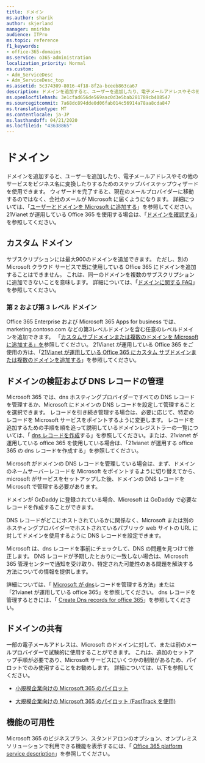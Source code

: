 ```yaml
---
title: ドメイン
ms.author: sharik
author: skjerland
manager: mnirkhe
audience: ITPro
ms.topic: reference
f1_keywords:
- office-365-domains
ms.service: o365-administration
localization_priority: Normal
ms.custom:
- Adm_ServiceDesc
- Adm_ServiceDesc_top
ms.assetid: 5c374309-8016-4f18-8f2a-bceeb863ca67
description: ドメインを追加すると、ユーザーを追加したり、電子メールアドレスやその他のサービスをビジネス名に変換したりするためのステップバイステップウィザードを使用できます。 ウィザードを完了すると、現在のメールプロバイダーに移動するのではなく、会社のメールが Microsoft に届くようになります。 詳細については、「ユーザーとドメインを Microsoft に追加する」を参照してください。 21Vianet が運用している Office 365 を使用する場合は、「ドメインを確認する」を参照してください。
ms.openlocfilehash: 3e1cfad656de569aac0d3e5bab281789cb408547
ms.sourcegitcommit: 7a68dc894dde0d06fab014c56914a78aa8cda847
ms.translationtype: MT
ms.contentlocale: ja-JP
ms.lasthandoff: 04/21/2020
ms.locfileid: "43638865"
---
```

# <a name="domains"></a>ドメイン

ドメインを追加すると、ユーザーを追加したり、電子メールアドレスやその他のサービスをビジネス名に変換したりするためのステップバイステップウィザードを使用できます。 ウィザードを完了すると、現在のメールプロバイダーに移動するのではなく、会社のメールが Microsoft に届くようになります。 詳細については、「[ユーザーとドメインを Microsoft に追加する](https://support.office.com/article/6383f56d-3d09-4dcb-9b41-b5f5a5efd611)」を参照してください。 21Vianet が運用している Office 365 を使用する場合は、「[ドメインを確認する](https://docs.microsoft.com/office365/admin/setup/add-domain)」を参照してください。
  
## <a name="custom-domains"></a>カスタム ドメイン

サブスクリプションには最大900のドメインを追加できます。 ただし、別の Microsoft クラウド サービスで既に使用している Office 365 にドメインを追加することはできません。 これは、同一のドメインを複数のサブスクリプションに追加できないことを意味します。 詳細については、「[ドメインに関する FAQ](https://support.office.com/article/Domains-FAQ-1272bad0-4bd4-4796-8005-67d6fb3afc5a)」を参照してください。
  
### <a name="second-and-third-level-domains"></a>第 2 および第 3 レベル ドメイン

Office 365 Enterprise および Microsoft 365 Apps for business では、marketing.contoso.com などの第3レベルドメインを含む任意のレベルドメインを追加できます。 「[カスタムサブドメインまたは複数のドメインを Microsoft に追加する」を](https://docs.microsoft.com/office365/admin/setup/domains-faq)参照してください。 21Vianet が運用している Office 365 をご使用の方は、「[21Vianet が運用している Office 365 にカスタム サブドメインまたは複数のドメインを追加する](https://docs.microsoft.com/office365/admin/setup/domains-faq)」を参照してください。
  
## <a name="domain-verification-and-managing-dns-records"></a>ドメインの検証および DNS レコードの管理

Microsoft 365 では、dns ホスティングプロバイダーですべての DNS レコードを管理するか、Microsoft にドメインの DNS レコードを設定して管理することを選択できます。 レコードを引き続き管理する場合は、必要に応じて、特定のレコードを Microsoft サービスをポイントするように変更します。 レコードを追加するための手順を順を追って説明しているドメインレジストラーの一覧については、「 [dns レコードを作成](https://docs.microsoft.com/office365/admin/get-help-with-domains/create-dns-records-at-any-dns-hosting-provider)する」を参照してください。または、21vianet が運用している office 365 を使用している場合は、「21vianet が運用する office 365 の dns レコードを作成する」を参照してください。 
  
Microsoft がドメインの DNS レコードを管理している場合は、まず、ドメインのネームサーバーレコードを Microsoft をポイントするように切り替えてから、microsoft がサービスをセットアップした後、ドメインの DNS レコードを Microsoft で管理する必要があります。
  
ドメインが GoDaddy に登録されている場合、Microsoft は GoDaddy で必要なレコードを作成することができます。 
  
DNS レコードがどこにホストされているかに関係なく、Microsoft または別のホスティングプロバイダーでホストされているパブリック web サイトの URL に対してドメインを使用するように DNS レコードを設定できます。 
  
Microsoft は、dns レコードを事前にチェックして、DNS の問題を見つけて修正します。 DNS レコードが予期したとおりに一致しない場合は、Microsoft 365 管理センターで通知を受け取り、特定された可能性のある問題を解決する方法についての情報を提供します。
  
詳細については、「 [Microsoft が dns](https://docs.microsoft.com/office365/admin/setup/domains-faq)レコードを管理する方法」または「21vianet が運用している office 365」を参照してください。 dns レコードを管理するときには、「 [Create Dns records for office 365](https://docs.microsoft.com/office365/admin/services-in-china/create-dns-records-when-you-manage-your-dns-records)」を参照してください。
  
## <a name="sharing-a-domain"></a>ドメインの共有

一部の電子メールアドレスは、Microsoft のドメインに対して、または前のメールプロバイダーで試験的に使用することができます。 これは、追加のセットアップ手順が必要であり、Microsoft サービスにいくつかの制限があるため、パイロットでのみ使用することをお勧めします。 詳細については、以下を参照してください。
  
- [小規模企業向けの Microsoft 365 のパイロット](https://support.office.com/article/39cee536-6a03-40cf-b9c1-f301bb6001d7)
    
- [大規模企業向けの Microsoft 365 のパイロット (FastTrack を使用)](https://fasttrack.office.com/onboard)
    
## <a name="feature-availability"></a>機能の可用性

Microsoft 365 のビジネスプラン、スタンドアロンのオプション、オンプレミスソリューションで利用できる機能を表示するには、「 [Office 365 platform service description](office-365-platform-service-description.md)」を参照してください。
  


